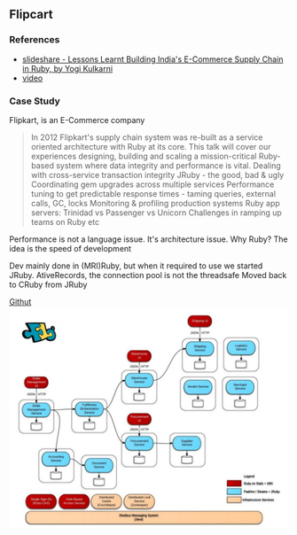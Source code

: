 ## Flipcart 

### References
- [slideshare - Lessons Learnt Building India's E-Commerce Supply Chain in Ruby, by Yogi Kulkarni](http://www.slideshare.net/yogi/lessons-learnt-building-indias-largest-e-commerce-supply-chain-in-ruby) 
- [video](http://confreaks.tv/videos/gardencityruby2014-lessons-learnt-building-india-s-e-commerce-supply-chain-in-ruby)
 
### Case Study 
Flipkart, is an E-Commerce company
> In 2012 Flipkart's supply chain system was re-built as a service oriented architecture with Ruby at its core. This talk will cover our experiences designing, building and scaling a mission-critical Ruby-based system where data integrity and performance is vital. Dealing with cross-service transaction integrity JRuby - the good, bad & ugly Coordinating gem upgrades across multiple services Performance tuning to get predictable response times - taming queries, external calls, GC, locks Monitoring & profiling production systems Ruby app servers: Trinidad vs Passenger vs Unicorn Challenges in ramping up teams on Ruby etc

Performance is not a language issue. It's architecture issue.
Why Ruby? The idea is the speed of development

Dev mainly done in (MRI)Ruby, but when it required to use we started JRuby.
AtiveRecords, the connection pool is not the threadsafe
Moved back to CRuby from JRuby


[Githut](https://github.com/flipkart)
![Architecture](images/flipcart/architecture.jpg?raw=true)



